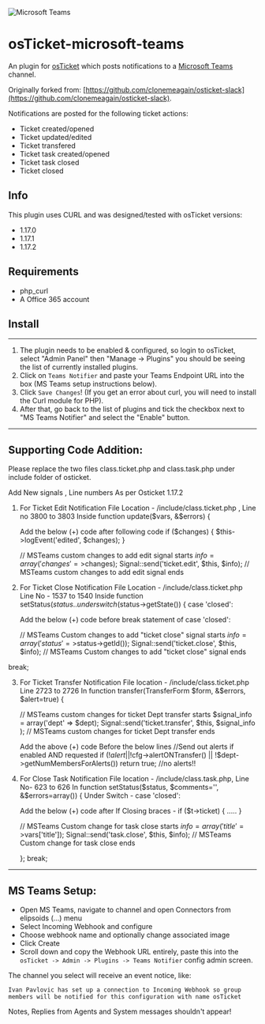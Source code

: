 ![Microsoft Teams](https://developer.microsoft.com/en-us/graph/blogs/wp-content/uploads/2018/11/Teams-Dev-Logo-900x360.png)

osTicket-microsoft-teams
==============
An plugin for [osTicket](https://osticket.com) which posts notifications to a [Microsoft Teams](https://products.office.com/en-us/microsoft-teams/group-chat-software) channel.

Originally forked from: [https://github.com/clonemeagain/osticket-slack](https://github.com/clonemeagain/osticket-slack).

Notifications are posted for the following ticket actions:
- Ticket created/opened
- Ticket updated/edited
- Ticket transfered
- Ticket task created/opened
- Ticket task closed
- Ticket closed

Info
------
This plugin uses CURL and was designed/tested with osTicket versions:
- 1.17.0
- 1.17.1
- 1.17.2

## Requirements
- php_curl
- A Office 365 account

## Install
--------
1. The plugin needs to be enabled & configured, so login to osTicket, select "Admin Panel" then "Manage -> Plugins" you should be seeing the list of currently installed plugins.
2. Click on `Teams Notifier` and paste your Teams Endpoint URL into the box (MS Teams setup instructions below).
3. Click `Save Changes`! (If you get an error about curl, you will need to install the Curl module for PHP).
4. After that, go back to the list of plugins and tick the checkbox next to "MS Teams Notifier" and select the "Enable" button.

-------------------------------------------
## Supporting Code Addition:
Please replace the two files class.ticket.php and class.task.php under include folder of osticket.

Add New signals , Line numbers As per Osticket 1.17.2

1. For Ticket Edit Notification
   File Location -  /include/class.ticket.php ,
   Line no 3800 to 3803
   Inside function update($vars, &$errors) {

    Add the below (+) code after following code
    if ($changes) {
          $this->logEvent('edited', $changes);
        }

      // MSTeams custom changes to add edit signal starts
        $info = array('changes'=>$changes);
        Signal::send('ticket.edit', $this, $info);
      // MSTeams custom changes to add edit signal ends

2. For Ticket Close Notification
   File Location -  /include/class.ticket.php
   Line No - 1537 to 1540
   Inside  function setStatus($status..
   under switch ($status->getState()) {
            case 'closed':

    Add the below (+) code before break statement of case 'closed':


    // MSTeams Custom changes to add "ticket close" signal starts
     $info = array('status'=>$status->getId());
     Signal::send('ticket.close', $this, $info);
    // MSTeams Custom changes to add "ticket close" signal ends

  break;

3. For Ticket Transfer Notification
   File location - /include/class.ticket.php
   Line 2723 to 2726
   In function transfer(TransferForm $form, &$errors, $alert=true) {

  	// MSTeams custom changes for ticket Dept transfer starts
  	$signal_info = array('dept' => $dept);
  	Signal::send('ticket.transfer', $this, $signal_info );
  	// MSTeams custom changes for ticket Dept transfer ends

  	Add the above (+) code Before the below lines
    //Send out alerts if enabled AND requested
        if (!$alert || !$cfg->alertONTransfer() || !$dept->getNumMembersForAlerts())
            return true; //no alerts!!

4. For Close Task Notification
   File location - /include/class.task.php,
   Line No-  623 to 626
   In function setStatus($status, $comments='', &$errors=array()) {
   Under Switch - case 'closed':

   Add the below (+) code after If Closing braces -  if ($t->ticket) { ..... }

 	// MSTeams Custom change for task close starts
 	$info = array('title'=>$vars['title']);
 	Signal::send('task.close', $this, $info);
 	// MSTeams Custom change for task close ends

    };
    break;

----------------------------------------------

## MS Teams Setup:
- Open MS Teams, navigate to channel and open Connectors from elipsoids (...) menu
- Select Incoming Webhook and configure
- Choose webhook name and optionally change associated image
- Click Create
- Scroll down and copy the Webhook URL entirely, paste this into the `osTicket -> Admin -> Plugins -> Teams Notifier` config admin screen.

The channel you select will receive an event notice, like:
```
Ivan Pavlovic has set up a connection to Incoming Webhook so group members will be notified for this configuration with name osTicket
```

Notes, Replies from Agents and System messages shouldn't appear!